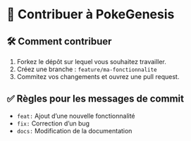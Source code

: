 # 🤝 Contribuer à PokeGenesis

## 🛠 Comment contribuer
1. Forkez le dépôt sur lequel vous souhaitez travailler.
2. Créez une branche : `feature/ma-fonctionnalite`
3. Commitez vos changements et ouvrez une pull request.

## ✅ Règles pour les messages de commit
- `feat:` Ajout d’une nouvelle fonctionnalité
- `fix:` Correction d’un bug
- `docs:` Modification de la documentation
